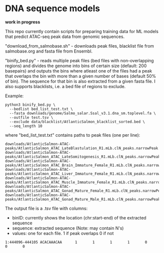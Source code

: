 # DNA sequence models

**work in progress**

This repo currently contain scripts for preparing training data for ML models that predict ATAC-seq peak data from genomic sequences.

"download_from_salmobase.sh" - downloads peak files, blacklist file from salmobase.org and fasta file from Ensembl.

"binify_bed.py" - reads multiple peak files (bed files with non-overlapping regions) and divides the genome into bins of certain size (default: 200 basepairs) and outputs the bins where atleast one of the files had a peak that overlaps the bin with more than a given number of bases (default 50% of bin). The sequence for that bin is also extracted from a given fasta file. I also supports blacklists, i.e. a bed file of regions to exclude.


Example:

```{sh}
python3 binify_bed.py \
  --bedlist bed_list_test.txt \
  --fasta downloads/genome/Salmo_salar.Ssal_v3.1.dna_sm.toplevel.fa \
  --outfile test.tsv \
  --exclude data/blacklist/AtlanticSalmon_blacklist_sorted.bed \
  --seq_length 10
```

where "bed_list_test.txt" contains paths to peak files (one per line):

```
downloads/AtlanticSalmon-ATAC-peaks/AtlanticSalmon_ATAC_LateBlastulation_R1.mLb.clN_peaks.narrowPeak
downloads/AtlanticSalmon-ATAC-peaks/AtlanticSalmon_ATAC_LateSomitogenesis_R1.mLb.clN_peaks.narrowPeak
downloads/AtlanticSalmon-ATAC-peaks/AtlanticSalmon_ATAC_Brain_Immature_Female_R1.mLb.clN_peaks.narrowPeak
downloads/AtlanticSalmon-ATAC-peaks/AtlanticSalmon_ATAC_Liver_Immature_Female_R1.mLb.clN_peaks.narrowPeak
downloads/AtlanticSalmon-ATAC-peaks/AtlanticSalmon_ATAC_Muscle_Immature_Female_R1.mLb.clN_peaks.narrowPeak
downloads/AtlanticSalmon-ATAC-peaks/AtlanticSalmon_ATAC_Gonad_Mature_Female_R1.mLb.clN_peaks.narrowPeak
downloads/AtlanticSalmon-ATAC-peaks/AtlanticSalmon_ATAC_Gonad_Mature_Male_R1.mLb.clN_peaks.narrowPeak
```

The output file is a .tsv file with columns:

* binID: currently shows the location (chr:start-end) of the extracted sequence
* sequence: extracted sequence (Note: may contain N's)
* values: one for each file. 1 if peak overlaps 0 if not

```
1:444096-444105 ACACAAACAA      1       1       1       1       0       0       0
```



